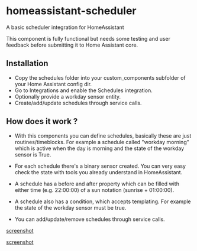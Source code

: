 # homeassistant-scheduler
A basic scheduler integration for HomeAssistant

This component is fully functional but needs some testing and user feedback before submitting it to Home Assistant core.

## Installation
- Copy the schedules folder into your custom_components subfolder of your Home Assistant config dir.
- Go to Integrations and enable the Schedules integration.
- Optionally provide a workday sensor entity.
- Create/add/update schedules through service calls.

## How does it work ?
- With this components you can define schedules, basically these are just routines/timeblocks.
For example a schedule called "workday morning" which is active when the day is morning and the state of the workday sensor is True.

- For each schedule there's a binary sensor created. You can very easy check the state with tools you already understand in HomeAssistant.

- A schedule has a before and after property which can be filled with either time (e.g. 22:00:00) of a sun notation (sunrise + 01:00:00).

- A schedule also has a condition, which accepts templating. For example the state of the workday sensor must be true.

- You can add/update/remove schedules through service calls.


[screenshot](screens/screen1.png)

[screenshot](screens/screen2.png)
